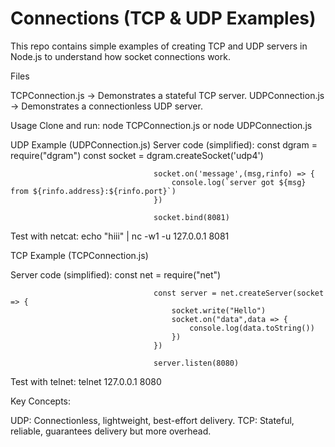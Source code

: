 # Connections (TCP & UDP Examples)

This repo contains simple examples of creating TCP and UDP servers in Node.js to understand how socket connections work.

Files

TCPConnection.js → Demonstrates a stateful TCP server.
UDPConnection.js → Demonstrates a connectionless UDP server.


Usage
Clone and run:
                                    node TCPConnection.js
                                    or
                                    node UDPConnection.js



UDP Example (UDPConnection.js)
                                    Server code (simplified):
                                    const dgram = require("dgram")
                                    const socket = dgram.createSocket('udp4')

                                    socket.on('message',(msg,rinfo) => {
                                        console.log(`server got ${msg} from ${rinfo.address}:${rinfo.port}`)
                                    })

                                    socket.bind(8081)

Test with netcat:
                                    echo "hiii" | nc -w1 -u 127.0.0.1 8081






TCP Example (TCPConnection.js)

Server code (simplified):
                                    const net = require("net")

                                    const server = net.createServer(socket => {
                                        socket.write("Hello")
                                        socket.on("data",data => {
                                            console.log(data.toString())
                                        })
                                    })

                                    server.listen(8080)

Test with telnet:
                                    telnet 127.0.0.1 8080




Key Concepts:

UDP: Connectionless, lightweight, best-effort delivery.
TCP: Stateful, reliable, guarantees delivery but more overhead.